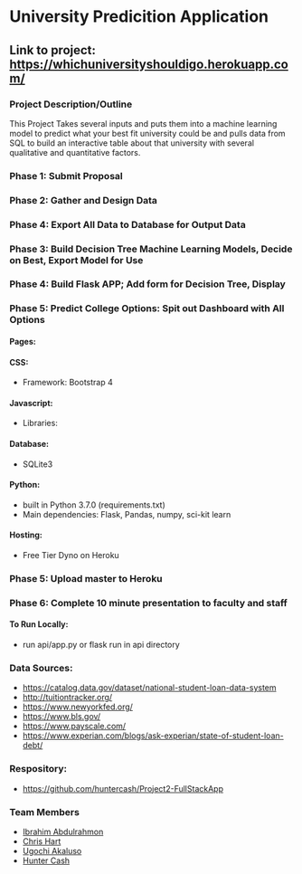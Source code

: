 # University Predicition Application
## Link to project: https://whichuniversityshouldigo.herokuapp.com/
### Project Description/Outline
This Project Takes several inputs and puts them into a machine learning model to predict what your best fit university could be and pulls data from SQL to build an interactive table about that university with several qualitative and quantitative factors. 
### Phase 1: Submit Proposal
### Phase 2: Gather and Design Data
### Phase 4: Export All Data to Database for Output Data
### Phase 3: Build Decision Tree Machine Learning Models, Decide on Best, Export Model for Use
### Phase 4: Build Flask APP; Add form for Decision Tree, Display
### Phase 5: Predict College Options: Spit out Dashboard with All Options

#### Pages:
#### CSS:
- Framework: Bootstrap 4
#### Javascript:
- Libraries:
#### Database:
- SQLite3
#### Python:
- built in Python 3.7.0 (requirements.txt)
- Main dependencies: Flask, Pandas, numpy, sci-kit learn
#### Hosting: 
- Free Tier Dyno on Heroku

### Phase 5: Upload master to Heroku
### Phase 6: Complete 10 minute presentation to faculty and staff

#### To Run Locally:
- run api/app.py or flask run in api directory

### Data Sources:
- https://catalog.data.gov/dataset/national-student-loan-data-system
- http://tuitiontracker.org/
- https://www.newyorkfed.org/
- https://www.bls.gov/
- https://www.payscale.com/
- https://www.experian.com/blogs/ask-experian/state-of-student-loan-debt/

### Respository:
- https://github.com/huntercash/Project2-FullStackApp

### Team Members

- [Ibrahim Abdulrahmon](https://github.com/abdulib "GitHub")
- [Chris Hart](https://github.com/zebuite "Github")
- [Ugochi Akaluso](https://github.com/ugochi "GitHub")
- [Hunter Cash](https://github.com/huntercash "GitHub")
